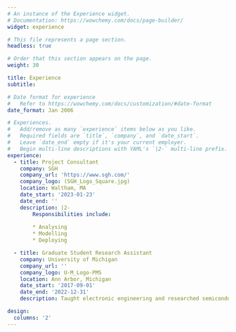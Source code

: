 ```yaml
---
# An instance of the Experience widget.
# Documentation: https://wowchemy.com/docs/page-builder/
widget: experience

# This file represents a page section.
headless: true

# Order that this section appears on the page.
weight: 30

title: Experience
subtitle:

# Date format for experience
#   Refer to https://wowchemy.com/docs/customization/#date-format
date_format: Jan 2006

# Experiences.
#   Add/remove as many `experience` items below as you like.
#   Required fields are `title`, `company`, and `date_start`.
#   Leave `date_end` empty if it's your current employer.
#   Begin multi-line descriptions with YAML's `|2-` multi-line prefix.
experience:
  - title: Project Consultant
    company: SGH
    company_url: 'https://www.sgh.com/'
    company_logo: (SGH_Logo_Square.jpg)
    location: Waltham, MA
    date_start: '2023-01-23'
    date_end: ''
    description: |2-
        Responsibilities include:
        
        * Analysing
        * Modelling
        * Deploying

  - title: Graduate Student Research Assistant
    company: University of Michigan
    company_url: ''
    company_logo: U-M_Logo-PMS
    location: Ann Arbor, Michigan
    date_start: '2017-09-01'
    date_end: '2022-12-31'
    description: Taught electronic engineering and researched semiconductor physics.

design:
  columns: '2'
---
```

